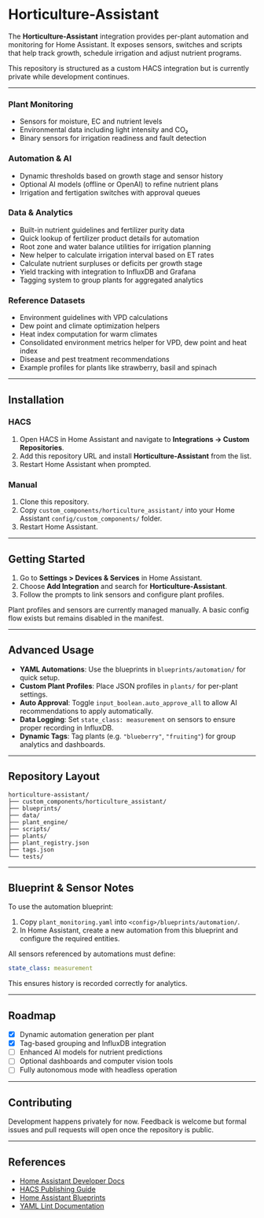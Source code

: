 # Horticulture-Assistant

The **Horticulture-Assistant** integration provides per-plant automation and monitoring for Home Assistant. It exposes sensors, switches and scripts that help track growth, schedule irrigation and adjust nutrient programs.

This repository is structured as a custom HACS integration but is currently private while development continues.

---

### Plant Monitoring
- Sensors for moisture, EC and nutrient levels
- Environmental data including light intensity and CO₂
- Binary sensors for irrigation readiness and fault detection

### Automation & AI
- Dynamic thresholds based on growth stage and sensor history
- Optional AI models (offline or OpenAI) to refine nutrient plans
- Irrigation and fertigation switches with approval queues

### Data & Analytics
- Built-in nutrient guidelines and fertilizer purity data
- Quick lookup of fertilizer product details for automation
- Root zone and water balance utilities for irrigation planning
- New helper to calculate irrigation interval based on ET rates
- Calculate nutrient surpluses or deficits per growth stage
- Yield tracking with integration to InfluxDB and Grafana
- Tagging system to group plants for aggregated analytics

### Reference Datasets
- Environment guidelines with VPD calculations
- Dew point and climate optimization helpers
- Heat index computation for warm climates
- Consolidated environment metrics helper for VPD, dew point and heat index
- Disease and pest treatment recommendations
- Example profiles for plants like strawberry, basil and spinach

---

## Installation

### HACS
1. Open HACS in Home Assistant and navigate to **Integrations → Custom Repositories**.
2. Add this repository URL and install **Horticulture-Assistant** from the list.
3. Restart Home Assistant when prompted.

### Manual
1. Clone this repository.
2. Copy `custom_components/horticulture_assistant/` into your Home Assistant `config/custom_components/` folder.
3. Restart Home Assistant.

---

## Getting Started

1. Go to **Settings > Devices & Services** in Home Assistant.
2. Choose **Add Integration** and search for **Horticulture-Assistant**.
3. Follow the prompts to link sensors and configure plant profiles.

Plant profiles and sensors are currently managed manually. A basic config flow exists but remains disabled in the manifest.

---

## Advanced Usage

- **YAML Automations**: Use the blueprints in `blueprints/automation/` for quick setup.
- **Custom Plant Profiles**: Place JSON profiles in `plants/` for per-plant settings.
- **Auto Approval**: Toggle `input_boolean.auto_approve_all` to allow AI recommendations to apply automatically.
- **Data Logging**: Set `state_class: measurement` on sensors to ensure proper recording in InfluxDB.
- **Dynamic Tags**: Tag plants (e.g. `"blueberry"`, `"fruiting"`) for group analytics and dashboards.

---

## Repository Layout

```text
horticulture-assistant/
├── custom_components/horticulture_assistant/
├── blueprints/
├── data/
├── plant_engine/
├── scripts/
├── plants/
├── plant_registry.json
├── tags.json
└── tests/
```

---

## Blueprint & Sensor Notes

To use the automation blueprint:
1. Copy `plant_monitoring.yaml` into `<config>/blueprints/automation/`.
2. In Home Assistant, create a new automation from this blueprint and configure the required entities.

All sensors referenced by automations must define:

```yaml
state_class: measurement
```

This ensures history is recorded correctly for analytics.

---

## Roadmap

- [x] Dynamic automation generation per plant
- [x] Tag-based grouping and InfluxDB integration
- [ ] Enhanced AI models for nutrient predictions
- [ ] Optional dashboards and computer vision tools
- [ ] Fully autonomous mode with headless operation

---

## Contributing

Development happens privately for now. Feedback is welcome but formal issues and pull requests will open once the repository is public.

---

## References

- [Home Assistant Developer Docs](https://developers.home-assistant.io/)
- [HACS Publishing Guide](https://hacs.xyz/docs/publish/start)
- [Home Assistant Blueprints](https://www.home-assistant.io/docs/automation/using-blueprints/)
- [YAML Lint Documentation](https://yamllint.readthedocs.io/)

